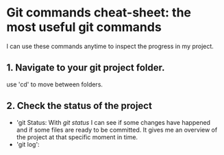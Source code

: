 # Git commands cheat-sheet: the most useful git commands

I can use these commands anytime to inspect the progress in my project.

## 1. Navigate to your git project folder.

use 'cd' to move between folders.

## 2. Check the status of the project

- 'git Status:
With *git status* I can see if some changes have happened and if some files are ready to be committed.
It gives me an overview of the project at that specific moment in time.
- 'git log':

